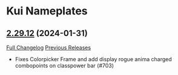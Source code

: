# Kui Nameplates

## [2.29.12](https://github.com/kesava-wow/kuinameplates2/tree/2.29.12) (2024-01-31)
[Full Changelog](https://github.com/kesava-wow/kuinameplates2/compare/2.29.11...2.29.12) [Previous Releases](https://github.com/kesava-wow/kuinameplates2/releases)

- Fixes Colorpicker Frame and add display rogue anima charged combopoints on classpower bar (#703)  
